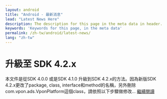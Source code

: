 ```yaml
---
layout: android
title: "Android - 最新消息"
lead: "Latest News Here"
description: The description for this page in the meta data in header.
keywords: 'Keywords for this page, in the meta data'
permalink: /zh-tw/android/latest-news/
lang: "zh-tw"
---
```


# 升級至 SDK 4.2.x
本文件是從SDK 4.0.0 或是SDK 4.1.0 升級到SDK 4.2.x的方法。因為新版SDK 4.2.x更改了package, class, interface和method的名稱，另外刪除 com.vpon.ads.VponPlatform這個class，請依照以下步驟做修改... [繼續閱讀][1]









[1]: update-to-SDK4_2_x
